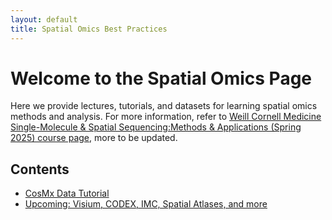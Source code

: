 ```yaml
---
layout: default
title: Spatial Omics Best Practices
---
```


# Welcome to the Spatial Omics Page

Here we provide lectures, tutorials, and datasets for learning spatial omics methods and analysis. For more information, refer to [Weill Cornell Medicine Single-Molecule & Spatial Sequencing:Methods & Applications (Spring 2025) course page](https://physiology.med.cornell.edu/faculty/mason/lab/clinicalgenomics/index.html), more to be updated.

## Contents

- [CosMx Data Tutorial](pages/tutorial_cosmx.md)
- [Upcoming: Visium, CODEX, IMC, Spatial Atlases, and more](pages/other_lessons.md)